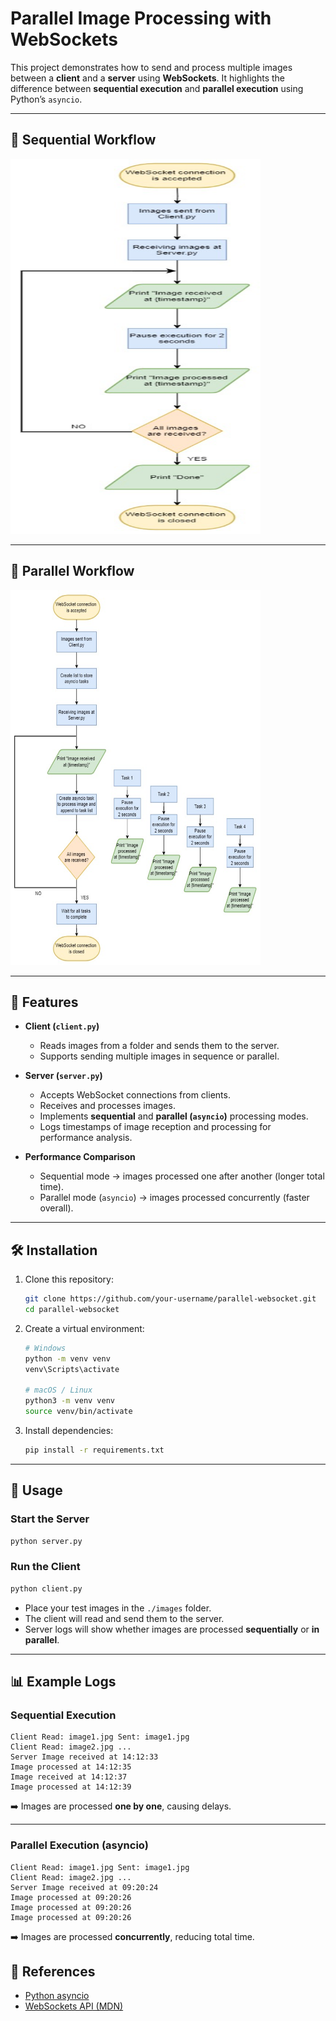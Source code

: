 # Parallel Image Processing with WebSockets

This project demonstrates how to send and process multiple images between a **client** and a **server** using **WebSockets**. It highlights the difference between **sequential execution** and **parallel execution** using Python’s `asyncio`.

---
## 🔁 Sequential Workflow
<img src="images/workflow.png" alt="Sequential Workflow" width="400" height="600"/>

---

## 🔀 Parallel Workflow
<img src="images/sdas.png" alt="Parallel Workflow" width="400" height="600"/>

---

## 📌 Features

- **Client (`client.py`)**
  - Reads images from a folder and sends them to the server.
  - Supports sending multiple images in sequence or parallel.

- **Server (`server.py`)**
  - Accepts WebSocket connections from clients.
  - Receives and processes images.
  - Implements **sequential** and **parallel (`asyncio`)** processing modes.
  - Logs timestamps of image reception and processing for performance analysis.

- **Performance Comparison**
  - Sequential mode → images processed one after another (longer total time).
  - Parallel mode (`asyncio`) → images processed concurrently (faster overall).

---

## 🛠️ Installation

1. Clone this repository:

   ```bash
   git clone https://github.com/your-username/parallel-websocket.git
   cd parallel-websocket
   ```

2. Create a virtual environment:

   ```bash
   # Windows
   python -m venv venv
   venv\Scripts\activate

   # macOS / Linux
   python3 -m venv venv
   source venv/bin/activate
   ```

3. Install dependencies:

   ```bash
   pip install -r requirements.txt
   ```

---

## 🚀 Usage

### Start the Server

```bash
python server.py
```

### Run the Client

```bash
python client.py
```

- Place your test images in the `./images` folder.  
- The client will read and send them to the server.  
- Server logs will show whether images are processed **sequentially** or **in parallel**.

---

## 📊 Example Logs

### Sequential Execution

```
Client Read: image1.jpg Sent: image1.jpg
Client Read: image2.jpg ...
Server Image received at 14:12:33
Image processed at 14:12:35
Image received at 14:12:37
Image processed at 14:12:39
```

➡️ Images are processed **one by one**, causing delays.

---

### Parallel Execution (asyncio)

```
Client Read: image1.jpg Sent: image1.jpg
Client Read: image2.jpg ...
Server Image received at 09:20:24
Image processed at 09:20:26
Image processed at 09:20:26
Image processed at 09:20:26
```

➡️ Images are processed **concurrently**, reducing total time.

## 📖 References

- [Python asyncio](https://docs.python.org/3/library/asyncio.html)  
- [WebSockets API (MDN)](https://developer.mozilla.org/en-US/docs/Web/API/WebSockets_API)  
